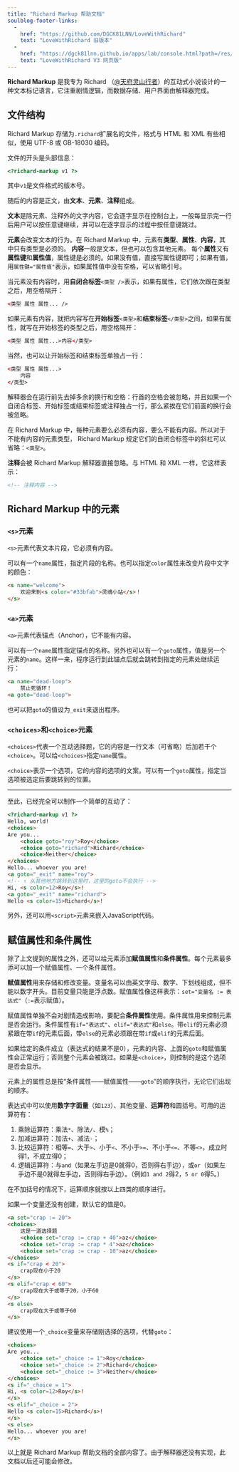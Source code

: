 ```yaml
---
title: "Richard Markup 帮助文档"
soulblog-footer-links:
  -
    href: "https://github.com/DGCK81LNN/LoveWithRichard"
    text: "LoveWithRichard 旧版本"
  -
    href: "https://dgck81lnn.github.io/apps/lab/console.html?path=/res/down/SoulLC/LoveWithRichard.soullc.mjs"
    text: "LoveWithRichard V3 网页版"
---
```


**Richard Markup** 是我专为 Richard （[@天府灵山行者](https://space.bilibili.com/300711293)）的互动式小说设计的一种文本标记语言，它注重剧情逻辑，而数据存储、用户界面由解释器完成。

## 文件结构

Richard Markup 存储为`.richard`扩展名的文件，格式与 HTML 和 XML 有些相似，使用 UTF-8 或 GB-18030 编码。

文件的开头是头部信息：
```html
<?richard-markup v1 ?>
```
其中`v1`是文件格式的版本号。

随后的内容是正文，由**文本**、**元素**、**注释**组成。

**文本**是除元素、注释外的文字内容，它会逐字显示在控制台上，一般每显示完一行后用户可以按任意键继续，并可以在逐字显示的过程中按任意键跳过。

**元素**会改变文本的行为。在 Richard Markup 中，元素有**类型**、**属性**、**内容**，其中只有类型是必须的。
**内容**一般是文本，但也可以包含其他元素。
每个**属性**又有**属性键**和**属性值**，属性键是必须的。如果没有值，直接写属性键即可；如果有值，用`属性键="属性值"`表示，如果属性值中没有空格，可以省略引号。

当元素没有内容时，用**自闭合标签**`<类型 />`表示，如果有属性，它们依次跟在类型之后，用空格隔开：
```html
<类型 属性 属性... />
```
如果元素有内容，就把内容写在**开始标签**`<类型>`和**结束标签**`</类型>`之间，如果有属性，就写在开始标签的类型之后，用空格隔开：
```html
<类型 属性 属性...>内容</类型>
```
当然，也可以让开始标签和结束标签单独占一行：
```html
<类型 属性 属性...>
    内容
</类型>
```
解释器会在运行前先去掉多余的换行和空格：行首的空格会被忽略，并且如果一个自闭合标签、开始标签或结束标签或注释独占一行，那么紧挨在它们前面的换行会被忽略。

在 Richard Markup 中，每种元素要么必须有内容，要么不能有内容。所以对于不能有内容的元素类型， Richard Markup 规定它们的自闭合标签中的斜杠可以省略：`<类型>`。

**注释**会被 Richard Markup 解释器直接忽略。与 HTML 和 XML 一样，它这样表示：
```html
<!-- 注释内容 -->
```

## Richard Markup 中的元素

### `<s>`元素

`<s>`元素代表文本片段，它必须有内容。

可以有一个`name`属性，指定片段的名称。也可以指定`color`属性来改变片段中文字的颜色：

```html
<s name="welcome">
    欢迎来到<s color="#33bfab">灵魂小站</s>！
</s>
```

### `<a>`元素

`<a>`元素代表锚点（Anchor），它不能有内容。

可以有一个`name`属性指定锚点的名称。另外也可以有一个`goto`属性，值是另一个元素的`name`。这样一来，程序运行到此锚点后就会跳转到指定的元素处继续运行：

```html
<a name="dead-loop">
    禁止死循环！
<a goto="dead-loop">
```

也可以把`goto`的值设为`_exit`来退出程序。

### `<choices>`和`<choice>`元素

`<choices>`代表一个互动选择题，它的内容是一行文本（可省略）后加若干个`<choice>`。可以给`<choices>`指定`name`属性。

`<choice>`表示一个选项，它的内容的选项的文案。可以有一个`goto`属性，指定当选项被选定后要跳转到的位置。

----

至此，已经完全可以制作一个简单的互动了：
```html
<?richard-markup v1 ?>
Hello, world!
<choices>
Are you...
    <choice goto="roy">Roy</choice>
    <choice goto="richard">Richard</choice>
    <choice>Neither</choice>
</choices>
Hello... whoever you are!
<a goto="_exit" name="roy">
<!-- ↑ 从其他地方跳转到这里时，这里的goto不会执行 -->
Hi, <s color=12>Roy</s>!
<a goto="_exit" name="richard">
Hello <s color=15>Richard</s>!
```

另外，还可以用`<script>`元素来嵌入JavaScript代码。

## 赋值属性和条件属性

除了上文提到的属性之外，还可以给元素添加**赋值属性**和**条件属性**。每个元素最多添可以加一个赋值属性、一个条件属性。

**赋值属性**用来存储和修改变量。变量名可以由英文字母、数字、下划线组成，但不能以数字开头。目前变量只能是浮点数。赋值属性像这样表示：`set="变量名 := 表达式"`（`:=`表示赋值）。

赋值属性单独不会对剧情造成影响，要配合**条件属性**使用。条件属性用来控制元素是否会运行。条件属性有`if="表达式"`、`elif="表达式"`和`else`。带`elif`的元素必须紧跟在带`if`的元素后面，带`else`的元素必须跟在带`if`或`elif`的元素后面。

如果给定的条件成立（表达式的结果不是0），元素的内容、上面的`goto`和赋值属性会正常运行；否则整个元素会被跳过。如果是`<choice>`，则控制的是这个选项是否会显示。

元素上的属性总是按“条件属性——赋值属性——`goto`”的顺序执行，无论它们出现的顺序。

表达式中可以使用**数字字面量**（如`123`）、其他变量、**运算符**和圆括号。可用的运算符有：

1. 乘除运算符：乘法`*`、除法`/`、模`%`；
2. 加减运算符：加法`+`、减法`-`；
3. 比较运算符：相等`=`、大于`>`、小于`<`、不小于`>=`、不小于`<=`、不等`<>`，成立时得1，不成立得0；
4. 逻辑运算符：与`and`（如果左手边是0就得0，否则得右手边），或`or`（如果左手边不是0就得左手边，否则得右手边）。（例如`1 and 2`得2，`5 or 0`得5。）

在不加括号的情况下，运算顺序就按以上四类的顺序进行。

如果一个变量还没有创建，默认它的值是0。

```html
<a set="crap := 20">
<choices>
    这是一道选择题
    <choice set="crap := crap + 40">az</choice>
    <choice set="crap := crap * 4">az</choice>
    <choice set="crap := crap - 10">az</choice>
</choices>
<s if="crap < 20">
    crap现在小于20
</s>
<s elif="crap < 60">
    crap现在大于或等于20，小于60
</s>
<s else>
    crap现在大于或等于60
</s>
```

建议使用一个`_choice`变量来存储刚选择的选项，代替`goto`：

```html
<choices>
Are you...
    <choice set="_choice := 1">Roy</choice>
    <choice set="_choice := 2">Richard</choice>
    <choice set="_choice := 3">Neither</choice>
</choices>
<s if="_choice = 1">
Hi, <s color=12>Roy</s>!
</s>
<s elif="_choice = 2">
Hello <s color=15>Richard</s>!
</s>
<s else>
Hello... whoever you are!
</s>
```

以上就是 Richard Markup 帮助文档的全部内容了。由于解释器还没有实现，此文档以后还可能会修改。
